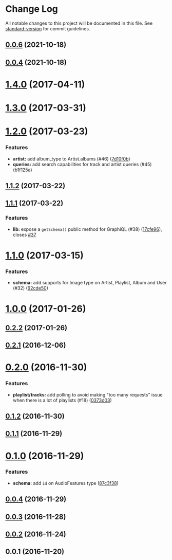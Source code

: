 # Change Log

All notable changes to this project will be documented in this file. See [standard-version](https://github.com/conventional-changelog/standard-version) for commit guidelines.

<a name="0.0.6"></a>
## [0.0.6](https://github.com/CameronRiu/spotify-graphql/compare/v1.4.0...v0.0.6) (2021-10-18)



<a name="0.0.4"></a>
## [0.0.4](https://github.com/CameronRiu/spotify-graphql/compare/v1.4.0...v0.0.4) (2021-10-18)



<a name="1.4.0"></a>
# [1.4.0](http://thefrenchhouse/spotify-graphql/compare/v1.3.0...v1.4.0) (2017-04-11)



<a name="1.3.0"></a>
# [1.3.0](http://thefrenchhouse/spotify-graphql/compare/v1.2.0...v1.3.0) (2017-03-31)



<a name="1.2.0"></a>
# [1.2.0](http://thefrenchhouse/spotify-graphql/compare/v1.1.2...v1.2.0) (2017-03-23)


### Features

* **artist:** add album_type to Artist.albums (#46) ([7d10f0b](http://thefrenchhouse/spotify-graphql/commits/7d10f0b))
* **queries:** add search capabilities for track and artist queries (#45) ([b1f125a](http://thefrenchhouse/spotify-graphql/commits/b1f125a))



<a name="1.1.2"></a>
## [1.1.2](http://thefrenchhouse/spotify-graphql/compare/v1.1.1...v1.1.2) (2017-03-22)



<a name="1.1.1"></a>
## [1.1.1](http://thefrenchhouse/spotify-graphql/compare/v1.1.0...v1.1.1) (2017-03-22)


### Features

* **lib:** expose a `getSchema()` public method for GraphiQL (#38) ([17cfe96](http://thefrenchhouse/spotify-graphql/commits/17cfe96)), closes [#37](http://thefrenchhouse/spotify-graphql/issues/37)



<a name="1.1.0"></a>
# [1.1.0](http://thefrenchhouse/spotify-graphql/compare/v1.0.0...v1.1.0) (2017-03-15)


### Features

* **schema:** add supports for Image type on Artist, Playlist, Album and User (#32) ([62cde50](http://thefrenchhouse/spotify-graphql/commits/62cde50))



<a name="1.0.0"></a>
# [1.0.0](http://thefrenchhouse/spotify-graphql/compare/v0.2.2...v1.0.0) (2017-01-26)



<a name="0.2.2"></a>
## [0.2.2](http://thefrenchhouse/spotify-graphql/compare/v0.2.1...v0.2.2) (2017-01-26)



<a name="0.2.1"></a>
## [0.2.1](http://thefrenchhouse/spotify-graphql/compare/v0.2.0...v0.2.1) (2016-12-06)



<a name="0.2.0"></a>
# [0.2.0](http://thefrenchhouse/spotify-graphql/compare/v0.1.2...v0.2.0) (2016-11-30)


### Features

* **playlist/tracks:** add polling to avoid making "too many requests" issue when there is a lot of playlists (#18) ([0373d03](http://thefrenchhouse/spotify-graphql/commits/0373d03))



<a name="0.1.2"></a>
## [0.1.2](http://thefrenchhouse/spotify-graphql/compare/v0.1.1...v0.1.2) (2016-11-30)



<a name="0.1.1"></a>
## [0.1.1](http://thefrenchhouse/spotify-graphql/compare/v0.1.0...v0.1.1) (2016-11-29)



<a name="0.1.0"></a>
# [0.1.0](http://thefrenchhouse/spotify-graphql/compare/v0.0.4...v0.1.0) (2016-11-29)


### Features

* **schema:** add `id` on AudioFeatures type ([87c3f38](http://thefrenchhouse/spotify-graphql/commits/87c3f38))



<a name="0.0.4"></a>
## [0.0.4](http://thefrenchhouse/spotify-graphql/compare/v0.0.3...v0.0.4) (2016-11-29)



<a name="0.0.3"></a>
## [0.0.3](http://thefrenchhouse/spotify-graphql/compare/v0.0.2...v0.0.3) (2016-11-28)



<a name="0.0.2"></a>
## [0.0.2](http://thefrenchhouse/spotify-graphql/compare/v0.0.1...v0.0.2) (2016-11-24)



<a name="0.0.1"></a>
## 0.0.1 (2016-11-20)
